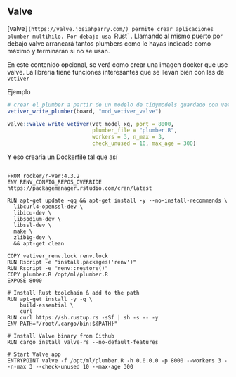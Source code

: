## Valve

[valve`](https://valve.josiahparry.com/) permite crear aplicaciones plumber multihilo. Por debajo usa `Rust` . Llamando al mismo puerto por debajo valve arrancará tantos plumbers como le hayas indicado como máximo y terminarán si no se usan. 

En este contenido opcional, se verá como crear una imagen docker que use valve. La librería tiene funciones interesantes que se llevan bien con las de `vetiver`

Ejemplo 

```r
# crear el plumber a partir de un modelo de tidymodels guardado con vetiver
vetiver_write_plumber(board, "mod_vetiver_valve")

valve::valve_write_vetiver(vet_model_xg, port = 8000,
                           plumber_file = "plumber.R",
                           workers = 3, n_max = 3,
                           check_unused = 10, max_age = 300)
```

Y eso crearía un Dockerfile tal que así

```

FROM rocker/r-ver:4.3.2
ENV RENV_CONFIG_REPOS_OVERRIDE https://packagemanager.rstudio.com/cran/latest

RUN apt-get update -qq && apt-get install -y --no-install-recommends \
  libcurl4-openssl-dev \
  libicu-dev \
  libsodium-dev \
  libssl-dev \
  make \
  zlib1g-dev \
  && apt-get clean

COPY vetiver_renv.lock renv.lock
RUN Rscript -e "install.packages('renv')"
RUN Rscript -e "renv::restore()"
COPY plumber.R /opt/ml/plumber.R
EXPOSE 8000

# Install Rust toolchain & add to the path
RUN apt-get install -y -q \
    build-essential \
    curl  
RUN curl https://sh.rustup.rs -sSf | sh -s -- -y
ENV PATH="/root/.cargo/bin:${PATH}"

# Install Valve binary from Github
RUN cargo install valve-rs --no-default-features

# Start Valve app
ENTRYPOINT valve -f /opt/ml/plumber.R -h 0.0.0.0 -p 8000 --workers 3 --n-max 3 --check-unused 10 --max-age 300
```
